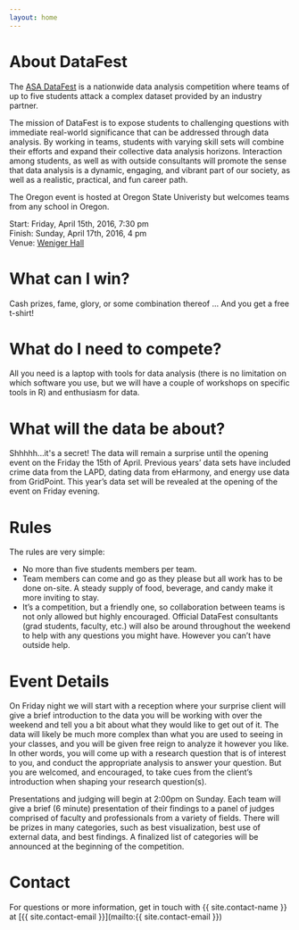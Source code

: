 ```yaml
---
layout: home
---
```


# About DataFest

The [ASA DataFest](https://www.amstat.org/education/datafest/) is a nationwide data analysis competition where teams of up to five students attack a complex dataset provided by an industry partner.

The mission of DataFest is to expose students to challenging questions with immediate real-world significance that can be addressed through data analysis. By working in teams, students with varying skill sets will combine their efforts and expand their collective data analysis horizons. Interaction among students, as well as with outside consultants will promote the sense that data analysis is a dynamic, engaging, and vibrant part of our society, as well as a realistic, practical, and fun career path.

The Oregon event is hosted at Oregon State Univeristy but welcomes teams from any school in Oregon.

Start: Friday, April 15th, 2016, 7:30 pm  
Finish: Sunday, April 17th, 2016, 4 pm  
Venue: [Weniger Hall](http://oregonstate.edu/campusmap/?locations=Weniger+Hall)  

# What can I win?

Cash prizes, fame, glory, or some combination thereof ... And you get a free t-shirt!

# What do I need to compete?

All you need is a laptop with tools for data analysis (there is no limitation on which software you use, but we will have a couple of workshops on specific tools in R) and enthusiasm for data.

# What will the data be about?

Shhhhh...it's a secret!  The data will remain a surprise until the opening event on the Friday the 15th of April.  Previous years’ data sets have included crime data from the LAPD, dating data from eHarmony, and energy use data from GridPoint. This year’s data set will be revealed at the opening of the event on Friday evening.

# Rules

The rules are very simple:

* No more than five students members per team.
* Team members can come and go as they please but all work has to be done on-site. A steady supply of food, beverage, and candy make it more inviting to stay.
* It’s a competition, but a friendly one, so collaboration between teams is not only allowed but highly encouraged. Official DataFest consultants (grad students, faculty, etc.) will also be around throughout the weekend to help with any questions you might have. However you can’t have outside help.

# Event Details

On Friday night we will start with a reception where your surprise client will give a brief introduction to the data you will be working with over the weekend and tell you a bit about what they would like to get out of it. The data will likely be much more complex than what you are used to seeing in your classes, and you will be given free reign to analyze it however you like. In other words, you will come up with a research question that is of interest to you, and conduct the appropriate analysis to answer your question. But you are welcomed, and encouraged, to take cues from the client’s introduction when shaping your research question(s).

Presentations and judging will begin at 2:00pm on Sunday. Each team will give a brief (6 minute) presentation of their findings to a panel of judges comprised of faculty and professionals from a variety of fields. There will be prizes in many categories, such as best visualization, best use of external data, and best findings. A finalized list of categories will be announced at the beginning of the competition.

# Contact

For questions or more information, get in touch with {{ site.contact-name }} at [{{ site.contact-email }}](mailto:{{ site.contact-email  }})